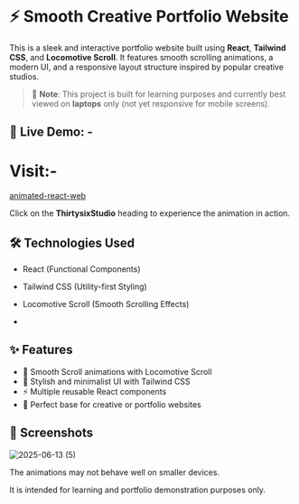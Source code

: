# ⚡ Smooth Creative Portfolio Website

This is a sleek and interactive portfolio website built using **React**, **Tailwind CSS**, and **Locomotive Scroll**. It features smooth scrolling animations, a modern UI, and a responsive layout structure inspired by popular creative studios.

> 🚧 **Note**: This project is built for learning purposes and currently best viewed on **laptops** only (not yet responsive for mobile screens).

## 🚀 Live Demo: - <h1>Visit:- </h1> <a href="https://animated-web-react.vercel.app/">animated-react-web</a>

Click on the **ThirtysixStudio** heading to experience the animation in action.

## 🛠️ Technologies Used

- React (Functional Components)
- Tailwind CSS (Utility-first Styling)
- Locomotive Scroll (Smooth Scrolling Effects)

- 
## ✨ Features

- 🔄 Smooth Scroll animations with Locomotive Scroll
- 🎨 Stylish and minimalist UI with Tailwind CSS
- ⚡ Multiple reusable React components
- 💼 Perfect base for creative or portfolio websites



## 📸 Screenshots


![2025-06-13 (5)](https://github.com/user-attachments/assets/7738f76f-3712-4439-9d6c-2d323c9c3bc5)


The animations may not behave well on smaller devices.

It is intended for learning and portfolio demonstration purposes only.



